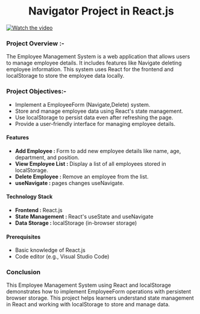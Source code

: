 <h1 align="center">Navigator Project in React.js</h1>

[![Watch the video](https://github.com/user-attachments/assets/3b312157-7631-47f8-b728-e1b46120c7bf)](https://github.com/user-attachments/assets/f186a8b7-2f77-4937-a4d6-d643f04785bb)

<h3>Project Overview :- </h3>
<p>The Employee Management System is a web application that allows users to manage employee details. It includes features like Navigate deleting employee information. This system uses React for the frontend and localStorage to store the employee data locally.
</p>

<h3>Project Objectives:-</h3>
<ul>
  <li>Implement a EmployeeForm (Navigate,Delete) system.</li>
  <li>Store and manage employee data using React's state management.</li>
  <li>Use localStorage to persist data even after refreshing the page.</li>
  <li>Provide a user-friendly interface for managing employee details.</li>
</ul>

<h4>Features</h4>
<ul>
  <li><strong>Add Employee : </strong>Form to add new employee details like name, age, department, and position.</li>
  <li><strong>View Employee List : </strong>Display a list of all employees stored in localStorage.</li>
  <li><strong>Delete Employee : </strong>Remove an employee from the list.</li>
  <li><strong>useNavigate : </strong>pages changes useNavigate.</li>
</ul>

<h4>Technology Stack</h4>
<ul>
  <li><strong>Frontend : </strong> React.js</li>
  <li><strong>State Management : </strong>React's useState and useNavigate</li>
  <li><strong>Data Storage : </strong>localStorage (in-browser storage)</li>
</ul>

<h4>Prerequisites</h4>
<ul>
  <li>Basic knowledge of React.js</li>
  <li>Code editor (e.g., Visual Studio Code)</li>
</ul>

<h3>Conclusion</h3>
<p>This Employee Management System using React and localStorage demonstrates how to implement EmployeeForm operations with persistent browser storage. This project helps learners understand state management in React and working with localStorage to store and manage data.
</p>
